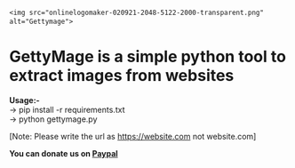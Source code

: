 # <p align="center">
    <img src="onlinelogomaker-020921-2048-5122-2000-transparent.png" alt="Gettymage">
</p> 


# GettyMage is a simple python tool to extract images from websites

**Usage:-**<br>
-> pip install -r requirements.txt<br>
-> python gettymage.py<br>


[Note: Please write the url as https://website.com not website.com]

**You can donate us on <a href="https://paypal.me/ashwin127?locale.x=en_GB">Paypal</a>**
